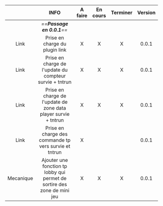 

|           |                                   INFO                                   | A faire | En cours | Terminer | Version |
| :-------: | :----------------------------------------------------------------------: | :-----: | :------: | :------: | :-----: |
|           |                        *==**Passage en 0.0.1**==*                        |         |          |          |         |
|   Link    |                      Prise en charge du plugin link                      |    X    |    X     |    X     |  0.0.1  |
|   Link    |         Prise en charge de l'update du compteur survie + tntrun          |    X    |    X     |    X     |  0.0.1  |
|   Link    |     Prise en charge de l'update de zone data player survie + tntrun      |    X    |    X     |    X     |  0.0.1  |
|   Link    |          Prise en charge des commande tp vers survie et tntrun           |    X    |          |          |  0.0.1  |
| Mecanique | Ajouter une fonction tp lobby qui permet de sortire des zone de mini jeu |    X    |    X     |    X     |  0.0.1  |
